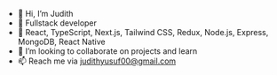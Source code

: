- 👋 Hi, I’m Judith
- 👀 Fullstack developer 
- 🌱 React, TypeScript, Next.js, Tailwind CSS, Redux, Node.js, Express, MongoDB, React Native
- 🤗 I’m looking to collaborate on projects and learn
- 📫 Reach me via judithyusuf00@gmail.com

<!---
judithlk/judithlk is a ✨ special ✨ repository because its `README.md` (this file) appears on your GitHub profile.
You can click the Preview link to take a look at your changes.
--->
